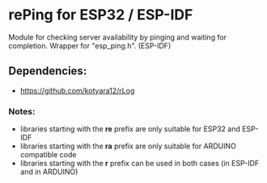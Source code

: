 # rePing for ESP32 / ESP-IDF

Module for checking server availability by pinging and waiting for completion. Wrapper for "esp_ping.h". (ESP-IDF)

## Dependencies:
  - https://github.com/kotyara12/rLog

### Notes:
  - libraries starting with the <b>re</b> prefix are only suitable for ESP32 and ESP-IDF
  - libraries starting with the <b>ra</b> prefix are only suitable for ARDUINO compatible code
  - libraries starting with the <b>r</b> prefix can be used in both cases (in ESP-IDF and in ARDUINO)